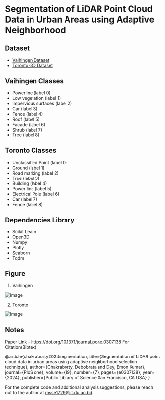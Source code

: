 # Segmentation of LiDAR Point Cloud Data in Urban Areas using Adaptive Neighborhood 

## <a name="code"></a> Dataset

* [Vaihingen Dataset](https://drive.google.com/drive/folders/1_XYDWWyWJskpUb6UMGY0nAaDlNff_Ped?usp=sharing)
* [Toronto-3D Dataset](https://onedrive.live.com/?authkey=%21AKEpLxU5CWVW%2DPg&id=E9CE176726EB5C69%216398&cid=E9CE176726EB5C69&parId=root&parQt=sharedby&o=OneUp)

## <a name="code"></a> Vaihingen Classes
* Powerline (label 0)
* Low vegetation (label 1)
* Impervious surfaces  (label 2)
* Car  (label 3)
* Fence  (label 4)
* Roof  (label 5)
* Facade  (label 6)
* Shrub  (label 7)
* Tree (label 8)

## <a name="code"></a> Toronto Classes
* Unclassified Point (label 0)
* Ground (label 1) 
* Road marking (label 2)
* Tree (label 3)
* Building (label 4)
* Power line (label 5)
* Electrical Pole (label 6)
* Car (label 7)
* Fence (label 8)
## <a name="tip"></a> Dependencies Library
* Scikit Learn
* Open3D
* Numpy
* Plotly
* Seaborn
* Tqdm

## <a name="Figure"></a> Figure
1. Vaihingen

![Image](figure/vaihingen.png)

2. Toronto

![Image](figure/toronto.png)



## <a name="tip"></a> Notes
Paper Link - https://doi.org/10.1371/journal.pone.0307138
For Citation(Bibtex)

@article{chakraborty2024segmentation,
  title={Segmentation of LiDAR point cloud data in urban areas using adaptive neighborhood selection technique},
  author={Chakraborty, Debobrata and Dey, Emon Kumar},
  journal={PloS one},
  volume={19},
  number={7},
  pages={e0307138},
  year={2024},
  publisher={Public Library of Science San Francisco, CA USA}
}

For the complete code and additional analysis suggestions, please reach out to the author at msse1729@iit.du.ac.bd.

